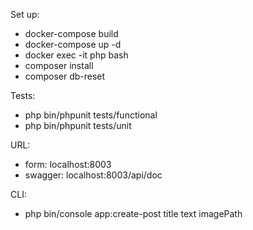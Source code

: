 Set up:
- docker-compose build
- docker-compose up -d
- docker exec -it php bash
- composer install
- composer db-reset

Tests:
- php bin/phpunit tests/functional
- php bin/phpunit tests/unit

URL:
- form: localhost:8003
- swagger: localhost:8003/api/doc

CLI:
- php bin/console app:create-post title text imagePath
